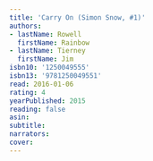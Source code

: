 ```yaml
---
title: 'Carry On (Simon Snow, #1)'
authors:
- lastName: Rowell
  firstName: Rainbow
- lastName: Tierney
  firstName: Jim
isbn10: '1250049555'
isbn13: '9781250049551'
read: 2016-01-06
rating: 4
yearPublished: 2015
reading: false
asin:
subtitle:
narrators:
cover:
---
```

